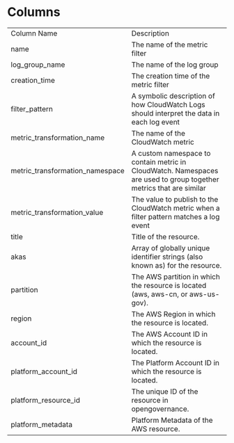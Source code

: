 # Columns  

<table>
	<tr><td>Column Name</td><td>Description</td></tr>
	<tr><td>name</td><td>The name of the metric filter</td></tr>
	<tr><td>log_group_name</td><td>The name of the log group</td></tr>
	<tr><td>creation_time</td><td>The creation time of the metric filter</td></tr>
	<tr><td>filter_pattern</td><td>A symbolic description of how CloudWatch Logs should interpret the data in each log event</td></tr>
	<tr><td>metric_transformation_name</td><td>The name of the CloudWatch metric</td></tr>
	<tr><td>metric_transformation_namespace</td><td>A custom namespace to contain metric in CloudWatch. Namespaces are used to group together metrics that are similar</td></tr>
	<tr><td>metric_transformation_value</td><td>The value to publish to the CloudWatch metric when a filter pattern matches a log event</td></tr>
	<tr><td>title</td><td>Title of the resource.</td></tr>
	<tr><td>akas</td><td>Array of globally unique identifier strings (also known as) for the resource.</td></tr>
	<tr><td>partition</td><td>The AWS partition in which the resource is located (aws, aws-cn, or aws-us-gov).</td></tr>
	<tr><td>region</td><td>The AWS Region in which the resource is located.</td></tr>
	<tr><td>account_id</td><td>The AWS Account ID in which the resource is located.</td></tr>
	<tr><td>platform_account_id</td><td>The Platform Account ID in which the resource is located.</td></tr>
	<tr><td>platform_resource_id</td><td>The unique ID of the resource in opengovernance.</td></tr>
	<tr><td>platform_metadata</td><td>Platform Metadata of the AWS resource.</td></tr>
</table>